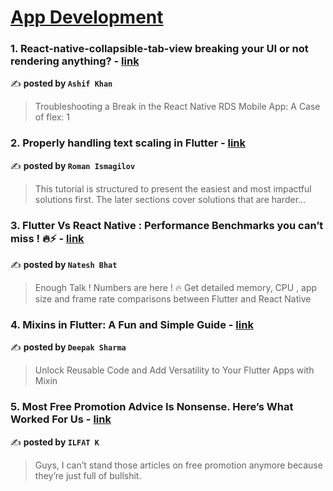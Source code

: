 
<h1><a href=https://medium.com/tag/mobile-app-development/recommended target="_blank" rel="noopener noreferrer">App Development</a></h1>
<h3>1. React-native-collapsible-tab-view breaking your UI or not rendering anything? - <a href="https://medium.com/@ashifkhn/react-native-collapsible-tab-view-breaking-your-ui-or-not-rendering-anything-1eb10ad0cb67" target="_blank" rel="noopener noreferrer">link</a></h3>

✍️ **posted by `Ashif Khan`**

<blockquote>Troubleshooting a Break in the React Native RDS Mobile App: A Case of flex: 1</blockquote>

<h3>2. Properly handling text scaling in Flutter - <a href="https://medium.com/@pomis172/properly-handling-text-scaling-in-flutter-313fe717816c" target="_blank" rel="noopener noreferrer">link</a></h3>

✍️ **posted by `Roman Ismagilov`**

<blockquote>This tutorial is structured to present the easiest and most impactful solutions first. The later sections cover solutions that are harder…</blockquote>

<h3>3. Flutter Vs React Native : Performance Benchmarks you can’t miss ! 🔥⚡️ - <a href="https://medium.com/@nateshmbhat/flutter-vs-react-native-performance-benchmarks-you-cant-miss-️-2e31905df9b4" target="_blank" rel="noopener noreferrer">link</a></h3>

✍️ **posted by `Natesh Bhat`**

<blockquote>Enough Talk ! Numbers are here ! 🔥 Get detailed memory, CPU , app size and frame rate comparisons between Flutter and React Native</blockquote>

<h3>4. Mixins in Flutter: A Fun and Simple Guide - <a href="https://medium.com/@sharma-deepak/mixins-in-flutter-a-fun-and-simple-guide-10a06014858d" target="_blank" rel="noopener noreferrer">link</a></h3>

✍️ **posted by `Deepak Sharma`**

<blockquote>Unlock Reusable Code and Add Versatility to Your Flutter Apps with Mixin</blockquote>

<h3>5. Most Free Promotion Advice Is Nonsense. Here’s What Worked For Us - <a href="https://medium.com/better-marketing/most-free-promotion-advice-is-nonsense-heres-what-worked-for-us-456ddc928a7c" target="_blank" rel="noopener noreferrer">link</a></h3>

✍️ **posted by `ILFAT K`**

<blockquote>Guys, I can’t stand those articles on free promotion anymore because they’re just full of bullshit.</blockquote>


